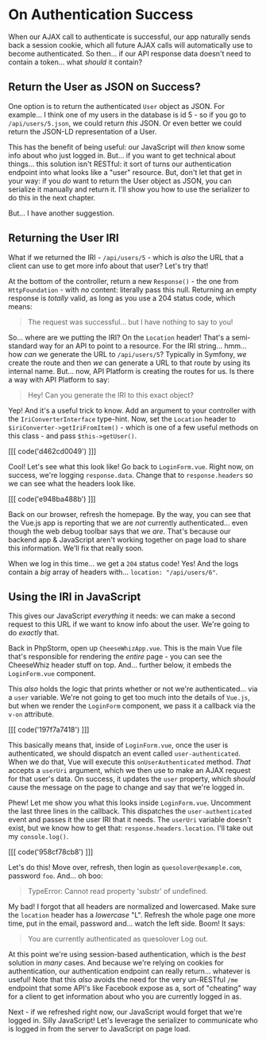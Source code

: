 # On Authentication Success

When our AJAX call to authenticate is successful, our app naturally sends back a
session cookie, which all future AJAX calls will automatically use to become
authenticated. So then... if our API response data doesn't need to contain a token...
what *should* it contain?

## Return the User as JSON on Success?

One option is to return the authenticated `User` object as JSON. For example...
I think one of my users in the database is id 5 - so if you go to `/api/users/5.json`,
we could return *this* JSON. Or even better we could return the JSON-LD representation
of a User.

This has the benefit of being useful: our JavaScript will *then* know some info
about who just logged in. But... if you want to get technical about things... this
solution isn't RESTful: it sort of turns our authentication endpoint into what looks
like a "user" resource. But, don't let that get in your way: if you *do* want to
return the User object as JSON, you can serialize it manually and return it. I'll
show you how to use the serializer to do this in the next chapter.

But... I have another suggestion.

## Returning the User IRI

What if we returned the IRI - `/api/users/5` - which is *also* the URL that a
client can use to get more info about that user? Let's try that!

At the bottom of the controller, return a new `Response()` - the one from
`HttpFoundation` - with *no* content: literally pass this null. Returning an
empty response is *totally* valid, as long as you use a 204 status code, which
means:

> The request was successful... but I have nothing to say to you!

So... where are we putting the IRI? On the `Location` header! That's a semi-standard
way for an API to point to a resource. For the IRI string... hmm... how *can* we
generate the URL to `/api/users/5`? Typically in Symfony, *we* create the route
and then *we* can generate a URL to that route by using its internal name. But...
now, API Platform is creating the routes for us. Is there a way with API Platform
to say:

> Hey! Can you generate the IRI to this exact object?

Yep! And it's a useful trick to know. Add an argument to your controller with
the `IriConverterInterface` type-hint. Now, set the `Location` header to
`$iriConverter->getIriFromItem()` - which is one of a few useful methods on this
class - and pass `$this->getUser()`.

[[[ code('d462cd0049') ]]]

Cool! Let's see what this look like! Go back to `LoginForm.vue`. Right now,
on success, we're logging `response.data`. Change that to  `response.headers` so
we can see what the headers look like.

[[[ code('e948ba488b') ]]]

Back on our browser, refresh the homepage. By the way, you can see that the Vue.js
app is reporting that we are *not* currently authenticated... even though the web
debug toolbar says that we *are*. That's because our backend app & JavaScript aren't
working together on page load to share this information. We'll fix that really
soon.

When we log in this time... we get a `204` status code! Yes! And the logs contain
a *big* array of headers with... `location: "/api/users/6"`.

## Using the IRI in JavaScript

This gives our JavaScript *everything* it needs: we can make a second request to
this URL if we want to know info about the user. We're going to do *exactly* that.

Back in PhpStorm, open up `CheeseWhizApp.vue`. This is the main Vue file that's
responsible for rendering the *entire* page - you can see the CheeseWhiz header
stuff on top. And... further below, it embeds the `LoginForm.vue` component.

This *also* holds the logic that prints whether or not we're authenticated... via
a `user` variable. We're not going to get too much into the details of `Vue.js`,
but when we render the `LoginForm` component, we pass it a callback via
the `v-on` attribute.

[[[ code('197f7a7418') ]]]

This basically means that, inside of `LoginForm.vue`, once the user is authenticated,
we should dispatch an event called `user-authenticated`. When we do that, Vue
will execute this `onUserAuthenticated` method. *That* accepts a `userUri` argument,
which we then use to make an AJAX request for that user's data. On success, it
updates the `user` property, which *should* cause the message on the page to change
and say that we're logged in.

Phew! Let me show you what this looks inside `LoginForm.vue`. Uncomment the last
three lines in the callback. This dispatches the `user-authenticated` event and
passes it the user IRI that it needs. The `userUri` variable doesn't exist, but
we know how to get that: `response.headers.location`. I'll take out my `console.log()`.

[[[ code('958cf78cb8') ]]]

Let's do this! Move over, refresh, then login as `quesolover@example.com`, password
`foo`. And... oh boo:

> TypeError: Cannot read property 'substr' of undefined.

My bad! I forgot that all headers are normalized and lowercased. Make sure the
`location` header has a *lowercase* "L". Refresh the whole page one more time,
put in the email, password and... watch the left side. Boom! It says:

> You are currently authenticated as quesolover Log out.

At this point we're using session-based authentication, which is the *best*
solution in *many* cases. And because we're relying on cookies for authentication,
our authentication endpoint can really return... whatever is useful! Note that
this *also* avoids the need for the very un-RESTful `/me` endpoint that some API's
like Facebook expose as a, sort of "cheating" way for a client to get information
about who you are currently logged in as.

Next - if we refreshed right now, our JavaScript would forget that we're logged in.
Silly JavaScript! Let's leverage the serializer to communicate who is logged
in from the server to JavaScript on page load.
